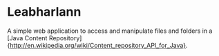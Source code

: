 Leabharlann
===========

A simple web application to access and manipulate files and folders in a [Java Content Repository]{http://en.wikipedia.org/wiki/Content_repository_API_for_Java}.